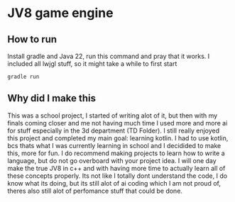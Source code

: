 # JV8 game engine

## How to run

Install gradle and Java 22, run this command and pray that it works. I included all lwjgl stuff, so it might take a while to first start

```
gradle run
```

## Why did I make this

This was a school project, I started of writing alot of it, but then with my finals coming closer and me not having much time I used more and more ai for stuff especially in the 3d department (TD Folder). I still really enjoyed this project and completed my main goal: learning kotlin. I had to use kotlin, bcs thats what I was currently learning in school and I decidided to make this, more for fun. I do recommend making projects to learn how to write a language, but do not go overboard with your project idea. I will one day make the true JV8 in c++ and with having more time to actually learn all of these concepts properly. Its not like I totally dont understand the code, I do know what its doing, but its still alot of ai coding which I am not proud of, theres also still alot of perfomance stuff that could be done.
